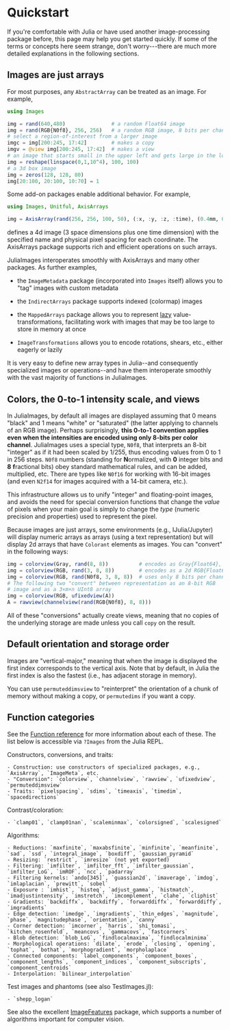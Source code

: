 # Quickstart

If you're comfortable with Julia or have used another image-processing
package before, this page may help you get started quickly. If some of
the terms or concepts here seem strange, don't worry---there are much
more detailed explanations in the following sections.

## Images are just arrays

For most purposes, any `AbstractArray` can be treated as an image. For example,

```julia
using Images

img = rand(640,480)               # a random Float64 image
img = rand(RGB{N0f8}, 256, 256)   # a random RGB image, 8 bits per channel
# select a region-of-interest from a larger image
imgc = img[200:245, 17:42]        # makes a copy
imgv = @view img[200:245, 17:42]  # makes a view
# an image that starts small in the upper left and gets large in the lower right:
img = reshape(linspace(0,1,10^4), 100, 100)
# a 3d box image
img = zeros(128, 128, 80)
img[20:100, 20:100, 10:70] = 1
```

Some add-on packages enable additional behavior. For example,

```julia
using Images, Unitful, AxisArrays

img = AxisArray(rand(256, 256, 100, 50), (:x, :y, :z, :time), (0.4mm, 0.4mm, 1mm, 2s))
```

defines a 4d image (3 space dimensions plus one time dimension) with
the specified name and physical pixel spacing for each coordinate.
The AxisArrays package supports rich and efficient operations on such
arrays.

JuliaImages interoperates smoothly with AxisArrays and many other
packages.  As further examples,

- the `ImageMetadata` package (incorporated into `Images` itself)
  allows you to "tag" images with custom metadata

- the `IndirectArrays` package supports indexed (colormap) images

- the `MappedArrays` package allows you to represent
  [lazy](https://en.wikipedia.org/wiki/Lazy_evaluation)
  value-transformations, facilitating work with images that may be too
  large to store in memory at once

- `ImageTransformations` allows you to encode rotations, shears, etc.,
  either eagerly or lazily

It is very easy to define new array types in Julia--and consequently
specialized images or operations--and have them interoperate
smoothly with the vast majority of functions in JuliaImages.

## Colors, the 0-to-1 intensity scale, and views

In JuliaImages, by default all images are displayed assuming that 0
means "black" and 1 means "white" or "saturated" (the latter applying
to channels of an RGB image).  Perhaps surprisingly, **this 0-to-1
convention applies even when the intensities are encoded using only
8-bits per color channel**.  JuliaImages uses a special type, `N0f8`,
that interprets an 8-bit "integer" as if it had been scaled by 1/255,
thus encoding values from 0 to 1 in 256 steps.  `N0f8` numbers
(standing for **N**ormalized, with **0** integer bits and **8**
**f**ractional bits) obey standard mathematical rules, and can be
added, multiplied, etc. There are types like `N0f16` for working with
16-bit images (and even `N2f14` for images acquired with a 14-bit
camera, etc.).

This infrastructure allows us to unify "integer" and floating-point
images, and avoids the need for special conversion functions that
change the *value* of pixels when your main goal is simply to change
the *type* (numeric precision and properties) used to represent the
pixel.

Because images are just arrays, some environments (e.g.,
IJulia/Jupyter) will display numeric arrays as arrays (using a text
representation) but will display 2d arrays that have `Colorant`
elements as images.  You can "convert" in the following ways:

```julia
img = colorview(Gray, rand(8, 8))          # encodes as Gray{Float64}, so displays as image
img = colorview(RGB, rand(3, 8, 8))        # encodes as a 2d RGB{Float64} array
img = colorview(RGB, rand(N0f8, 3, 8, 8))  # uses only 8 bits per channel
# The following two "convert" between representation as an 8-bit RGB
# image and as a 3×m×n UInt8 array
img = colorview(RGB, ufixedview(A))
A = rawview(channelview(rand(RGB{N0f8}, 8, 8)))
```

All of these "conversions" actually create views, meaning that no
copies of the underlying storage are made unless you call `copy` on
the result.

## Default orientation and storage order

Images are "vertical-major," meaning that when the image is displayed
the first index corresponds to the vertical axis. Note that by
default, in Julia the first index is also the fastest (i.e., has
adjacent storage in memory).

You can use `permuteddimsview` to "reinterpret" the orientation of a
chunk of memory without making a copy, or `permutedims` if you want a
copy.

## Function categories

See the [Function reference](@ref) for more information about each of
these. The list below is accessible via `?Images` from the Julia REPL.

Constructors, conversions, and traits:

    - Construction: use constructors of specialized packages, e.g., `AxisArray`, `ImageMeta`, etc.
    - "Conversion": `colorview`, `channelview`, `rawview`, `ufixedview`, `permuteddimsview`
    - Traits: `pixelspacing`, `sdims`, `timeaxis`, `timedim`, `spacedirections`

Contrast/coloration:

    - `clamp01`, `clamp01nan`, `scaleminmax`, `colorsigned`, `scalesigned`

Algorithms:

    - Reductions: `maxfinite`, `maxabsfinite`, `minfinite`, `meanfinite`, `sad`, `ssd`, `integral_image`, `boxdiff`, `gaussian_pyramid`
    - Resizing: `restrict`, `imresize` (not yet exported)
    - Filtering: `imfilter`, `imfilter_fft`, `imfilter_gaussian`, `imfilter_LoG`, `imROF`, `ncc`, `padarray`
    - Filtering kernels: `ando[345]`, `guassian2d`, `imaverage`, `imdog`, `imlaplacian`, `prewitt`, `sobel`
    - Exposure : `imhist`, `histeq`, `adjust_gamma`, `histmatch`, `imadjustintensity`, `imstretch`, `imcomplement`, `clahe`, `cliphist`
    - Gradients: `backdiffx`, `backdiffy`, `forwarddiffx`, `forwarddiffy`, `imgradients`
    - Edge detection: `imedge`, `imgradients`, `thin_edges`, `magnitude`, `phase`, `magnitudephase`, `orientation`, `canny`
    - Corner detection: `imcorner`, `harris`, `shi_tomasi`, `kitchen_rosenfeld`, `meancovs`, `gammacovs`, `fastcorners`
    - Blob detection: `blob_LoG`, `findlocalmaxima`, `findlocalminima`
    - Morphological operations: `dilate`, `erode`, `closing`, `opening`, `tophat`, `bothat`, `morphogradient`, `morpholaplace`
    - Connected components: `label_components`, `component_boxes`, `component_lengths`, `component_indices`, `component_subscripts`, `component_centroids`
    - Interpolation: `bilinear_interpolation`

Test images and phantoms (see also TestImages.jl):

    - `shepp_logan`

See also the excellent
[ImageFeatures](http://juliaimages.github.io/ImageFeatures.jl/latest/)
package, which supports a number of algorithms important for computer
vision.
